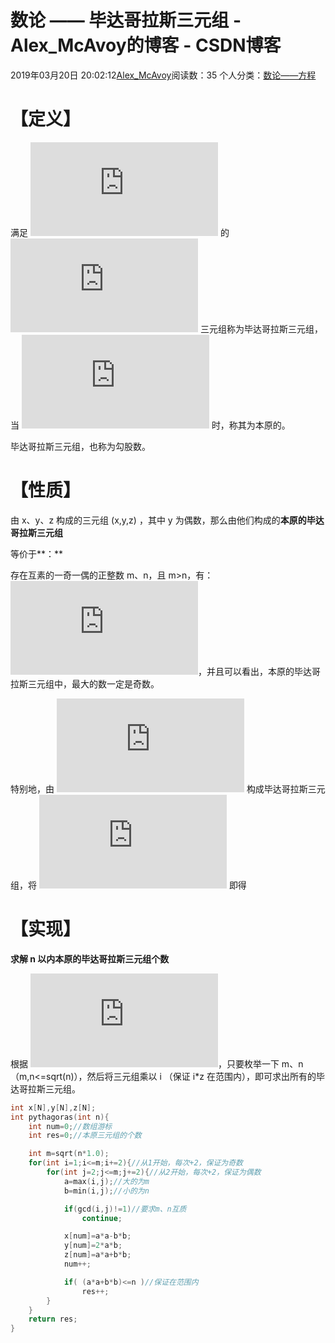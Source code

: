 # 数论 —— 毕达哥拉斯三元组 - Alex_McAvoy的博客 - CSDN博客





2019年03月20日 20:02:12[Alex_McAvoy](https://me.csdn.net/u011815404)阅读数：35
个人分类：[数论——方程](https://blog.csdn.net/u011815404/article/category/8796916)









# 【定义】

满足 ![x^2+y^2=z^2](https://private.codecogs.com/gif.latex?x%5E2&plus;y%5E2%3Dz%5E2) 的 ![(x,y,z)](https://private.codecogs.com/gif.latex?%28x%2Cy%2Cz%29) 三元组称为毕达哥拉斯三元组，当 ![GCD(x,y,z)=1](https://private.codecogs.com/gif.latex?GCD%28x%2Cy%2Cz%29%3D1) 时，称其为本原的。

毕达哥拉斯三元组，也称为勾股数。

# 【性质】

由 x、y、z 构成的三元组 (x,y,z) ，其中 y 为偶数，那么由他们构成的**本原的毕达哥拉斯三元组**

等价于**：**

存在互素的一奇一偶的正整数 m、n，且 m>n，有：![\left\{\begin{matrix}x=m^2-n^2 \\ y=2mn \\ z=m^2+n^2 \end{matrix}\right.](https://private.codecogs.com/gif.latex?%5Cleft%5C%7B%5Cbegin%7Bmatrix%7Dx%3Dm%5E2-n%5E2%20%5C%5C%20y%3D2mn%20%5C%5C%20z%3Dm%5E2&plus;n%5E2%20%5Cend%7Bmatrix%7D%5Cright.)，并且可以看出，本原的毕达哥拉斯三元组中，最大的数一定是奇数。

特别地，由 ![f_nf_{n+3},\:\:2f_{n+1}f_{n+2},\:\:f^2_{n+1}+f^2_{n+2}](https://private.codecogs.com/gif.latex?f_nf_%7Bn&plus;3%7D%2C%5C%3A%5C%3A2f_%7Bn&plus;1%7Df_%7Bn&plus;2%7D%2C%5C%3A%5C%3Af%5E2_%7Bn&plus;1%7D&plus;f%5E2_%7Bn&plus;2%7D) 构成毕达哥拉斯三元组，将 ![f_n=f_{n+2}-f_{n+1},\:\:f_{n+3}+f_{n+1}](https://private.codecogs.com/gif.latex?f_n%3Df_%7Bn&plus;2%7D-f_%7Bn&plus;1%7D%2C%5C%3A%5C%3Af_%7Bn&plus;3%7D&plus;f_%7Bn&plus;1%7D) 即得

# 【实现】

**求解 n 以内本原的毕达哥拉斯三元组个数**

根据 ![\left\{\begin{matrix}x=m^2-n^2 \\ y=2mn \\ z=m^2+n^2 \end{matrix}\right.](https://private.codecogs.com/gif.latex?%5Cleft%5C%7B%5Cbegin%7Bmatrix%7Dx%3Dm%5E2-n%5E2%20%5C%5C%20y%3D2mn%20%5C%5C%20z%3Dm%5E2&plus;n%5E2%20%5Cend%7Bmatrix%7D%5Cright.)，只要枚举一下 m、n（m,n<=sqrt(n)），然后将三元组乘以 i （保证 i*z 在范围内），即可求出所有的毕达哥拉斯三元组。

```cpp
int x[N],y[N],z[N];
int pythagoras(int n){
    int num=0;//数组游标
    int res=0;//本原三元组的个数

    int m=sqrt(n*1.0);
    for(int i=1;i<=m;i+=2){//从1开始，每次+2，保证为奇数
        for(int j=2;j<=m;j+=2){//从2开始，每次+2，保证为偶数
            a=max(i,j);//大的为m
            b=min(i,j);//小的为n

            if(gcd(i,j)!=1)//要求m、n互质
                continue;

            x[num]=a*a-b*b;
            y[num]=2*a*b;
            z[num]=a*a+b*b;
            num++;

            if( (a*a+b*b)<=n )//保证在范围内
                res++;
        }
    }
    return res;
}
```





